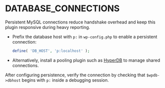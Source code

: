 # DATABASE_CONNECTIONS

Persistent MySQL connections reduce handshake overhead and keep this plugin responsive during heavy reporting.

- Prefix the database host with `p:` in `wp-config.php` to enable a persistent connection:

    ```php
    define( 'DB_HOST', 'p:localhost' );
    ```

- Alternatively, install a pooling plugin such as [HyperDB](https://wordpress.org/plugins/hyperdb/) to manage shared connections.

After configuring persistence, verify the connection by checking that `$wpdb->dbhost` begins with `p:` inside a debugging session.

